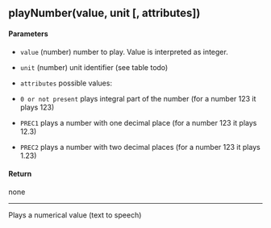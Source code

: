 <!-- This file was generated by the script. Do not edit it, any changes will be lost! -->

## playNumber(value, unit [, attributes])



#### Parameters

* `value` (number) number to play. Value is interpreted as integer.

* `unit` (number) unit identifier (see table todo)

* `attributes` possible values:
 * `0 or not present` plays integral part of the number (for a number 123 it plays 123)
 * `PREC1` plays a number with one decimal place (for a number 123 it plays 12.3)
 * `PREC2` plays a number with two decimal places (for a number 123 it plays 1.23)




#### Return

none

---
Plays a numerical value (text to speech)


